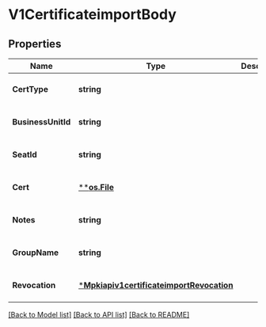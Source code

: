 # V1CertificateimportBody

## Properties
Name | Type | Description | Notes
------------ | ------------- | ------------- | -------------
**CertType** | **string** |  | [optional] [default to null]
**BusinessUnitId** | **string** |  | [optional] [default to null]
**SeatId** | **string** |  | [optional] [default to null]
**Cert** | [****os.File**](*os.File.md) |  | [optional] [default to null]
**Notes** | **string** |  | [optional] [default to null]
**GroupName** | **string** |  | [optional] [default to null]
**Revocation** | [***Mpkiapiv1certificateimportRevocation**](mpkiapiv1certificateimport_revocation.md) |  | [optional] [default to null]

[[Back to Model list]](../README.md#documentation-for-models) [[Back to API list]](../README.md#documentation-for-api-endpoints) [[Back to README]](../README.md)


